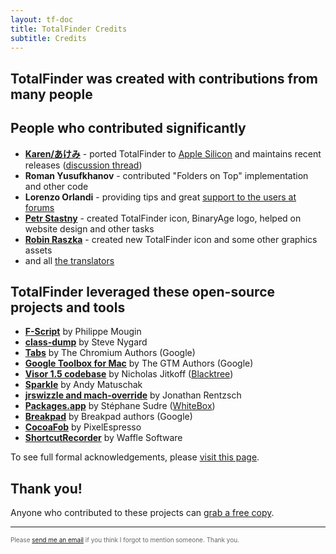 ```yaml
---
layout: tf-doc
title: TotalFinder Credits
subtitle: Credits
---
```


## __TotalFinder was created with contributions from many people__

## People who contributed significantly

* **[Karen/あけみ](https://akemi.ai)** - ported TotalFinder to [Apple Silicon](/apple-silicon) and maintains recent releases ([discussion thread](https://discuss.binaryage.com/t/8364))
* **Roman Yusufkhanov** - contributed "Folders on Top" implementation and other code
* **Lorenzo Orlandi** - providing tips and great [support to the users at forums](http://getsatisfaction.com/binaryage)
* **[Petr Stastny](http://raist.cz)** - created TotalFinder icon, BinaryAge logo, helped on website design and other tasks
* **[Robin Raszka](http://robinraszka.com)** - created new TotalFinder icon and some other graphics assets
* and all [the translators](http://github.com/binaryage/totalfinder-i18n/contributors)

## TotalFinder leveraged these open-source projects and tools

* <a href="http://www.fscript.org">**F-Script**</a> by Philippe Mougin
* <a href="http://www.codethecode.com/projects/class-dump">**class-dump**</a> by Steve Nygard
* <a href="http://code.google.com/p/chromium">**Tabs**</a> by The Chromium Authors (Google)
* <a href="http://code.google.com/p/google-toolbox-for-mac">**Google Toolbox for Mac**</a> by The GTM Authors (Google)
* <a href="https://visor.binaryage.com">**Visor 1.5 codebase**</a> by Nicholas Jitkoff (<a href="http://blacktree.com">Blacktree</a>)
* <a href="http://sparkle.andymatuschak.org">**Sparkle**</a> by Andy Matuschak
* <a href="http://redshed.net">**jrswizzle and mach-override**</a> by Jonathan Rentzsch
* <a href="http://s.sudre.free.fr/Software/Packages.html">**Packages.app**</a> by Stéphane Sudre (<a href="http://s.sudre.free.fr">WhiteBox</a>)
* <a href="http://code.google.com/p/google-breakpad">**Breakpad**</a> by Breakpad authors (Google)
* <a href="http://github.com/glebd/cocoafob">**CocoaFob**</a> by PixelEspresso
* <a href="http://wafflesoftware.net/shortcut">**ShortcutRecorder**</a> by Waffle Software

To see full formal acknowledgements, please [visit this page](https://totalfinder.binaryage.com/acknowledgements).

## Thank you!

Anyone who contributed to these projects can [grab a free copy](https://totalfinder.binaryage.com/free-licenses).

---

<div style="color: #666; font-size: 10px">Please <a href="mailto:antonin@binaryage.com">send me an email</a> if you think I forgot to mention someone. Thank you.</div>
